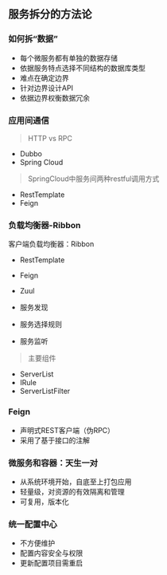 ## 服务拆分的方法论

### 如何拆“数据”

* 每个微服务都有单独的数据存储
* 依据服务特点选择不同结构的数据库类型
* 难点在确定边界
* 针对边界设计API
* 依据边界权衡数据冗余

### 应用间通信

> HTTP vs RPC
* Dubbo
* Spring Cloud

> SpringCloud中服务间两种restful调用方式
* RestTemplate
* Feign

### 负载均衡器-Ribbon

客户端负载均衡器：Ribbon

* RestTemplate
* Feign
* Zuul

* 服务发现
* 服务选择规则
* 服务监听

> 主要组件

* ServerList
* IRule
* ServerListFilter

### Feign

* 声明式REST客户端（伪RPC）
* 采用了基于接口的注解

### 微服务和容器：天生一对

* 从系统环境开始，自底至上打包应用
* 轻量级，对资源的有效隔离和管理
* 可复用，版本化

### 统一配置中心

* 不方便维护
* 配置内容安全与权限
* 更新配置项目需重启

